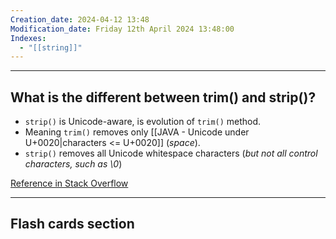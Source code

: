 ```yaml
---
Creation_date: 2024-04-12 13:48
Modification_date: Friday 12th April 2024 13:48:00
Indexes:
  - "[[string]]"
---
```


----

## What is the different between trim() and strip()?

- `strip()` is Unicode-aware, is evolution of `trim()` method.
- Meaning `trim()` removes only [[JAVA - Unicode under U+0020|characters <= U+0020]] (*space*).
- `strip()` removes all Unicode whitespace characters (*but not all control characters, such as \0*)

[Reference in Stack Overflow](https://stackoverflow.com/questions/51266582/difference-between-string-trim-and-strip-methods-in-java-11)

---
## Flash cards section
